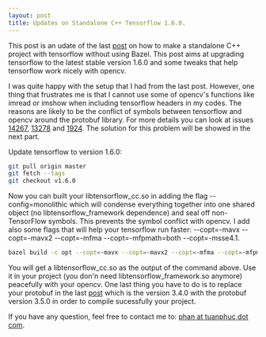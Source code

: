 ```yaml
---
layout: post
title: Updates on Standalone C++ Tensorflow 1.6.0.
---
```


This post is an udate of the last [post](https://tuanphuc.github.io/standalone-tensorflow-cpp/) on how to make a standalone C++ project with tensorflow without using Bazel. This post aims at upgrading tensorflow to the latest stable version 1.6.0 and some tweaks that help tensorflow work nicely with opencv.

I was quite happy with the setup that I had from the last post. However, one thing that frustrates me is that I cannot use some of opencv's functions like imread or imshow when including tensorflow headers in my codes. The reasons are likely to be the conflict of symbols between tensorflow and opencv around the protobuf library. For more details you can look at issues [14267](https://github.com/tensorflow/tensorflow/issues/14267#issuecomment-351780041), [13278](https://github.com/tensorflow/tensorflow/issues/13278) and [1924](https://github.com/tensorflow/tensorflow/issues/1924). The solution for this problem will be showed in the next part. 

Update tensorflow to version 1.6.0:
```sh
git pull origin master
git fetch --tags
git checkout v1.6.0
```

Now you can built your libtensorflow_cc.so in adding the flag --config=monolithic which will condense everything together into one shared object (no libtensorflow_framework dependence) and seal off non-TensorFlow symbols. This prevents the symbol conflict with opencv. I add also some flags that will help your tensorflow run faster: --copt=-mavx --copt=-mavx2 --copt=-mfma --copt=-mfpmath=both --copt=-msse4.1.

```sh
bazel build -c opt --copt=-mavx --copt=-mavx2 --copt=-mfma --copt=-mfpmath=both --copt=-msse4.1 --copt=-msse4.2 --config=monolithic //tensorflow:libtensorflow_cc.so
```

You will get a libtensorflow_cc.so as the output of the command above. Use it in your project (you don'n need libtensorflow_framework.so anymore) peacefully with your opencv. One last thing you have to do is to replace your protobuf in the last [post](https://tuanphuc.github.io/standalone-tensorflow-cpp/) which is the version 3.4.0 with the protobuf version 3.5.0 in order to compile sucessfully your project.

If you have any question, feel free to contact me to: [phan at tuanphuc dot com](mailto:phan@tuanphuc.com).